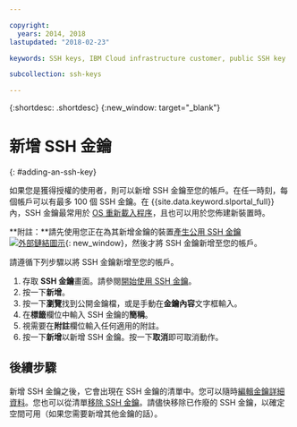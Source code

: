 ```yaml
---

copyright:
  years: 2014, 2018
lastupdated: "2018-02-23"

keywords: SSH keys, IBM Cloud infrastructure customer, public SSH key

subcollection: ssh-keys

---
```


{:shortdesc: .shortdesc}
{:new_window: target="_blank"}

# 新增 SSH 金鑰
{: #adding-an-ssh-key}

如果您是獲得授權的使用者，則可以新增 SSH 金鑰至您的帳戶。在任一時刻，每個帳戶可以有最多 100 個 SSH 金鑰。在 {{site.data.keyword.slportal_full}} 內，SSH 金鑰最常用於 [OS 重新載入程序](/docs/infrastructure/software?topic=software-reloading-the-os)，且也可以用於您佈建新裝置時。

**附註：**請先使用您正在為其新增金鑰的裝置[產生公用 SSH 金鑰 ![外部鏈結圖示](../../icons/launch-glyph.svg "外部鏈結圖示")](https://help.github.com/articles/generating-ssh-keys){: new_window}，然後才將 SSH 金鑰新增至您的帳戶。

請遵循下列步驟以將 SSH 金鑰新增至您的帳戶。
1. 存取 **SSH 金鑰**畫面。請參閱[開始使用 SSH 金鑰](/docs/infrastructure/ssh-keys?topic=ssh-keys-getting-started-tutorial)。
2. 按一下**新增**。
3. 按一下**瀏覽**找到公開金鑰檔，或是手動在**金鑰內容**文字框輸入。
4. 在**標籤**欄位中輸入 SSH 金鑰的**簡稱**。
5. 視需要在**附註**欄位輸入任何適用的附註。
6. 按一下**新增**以新增 SSH 金鑰。按一下**取消**即可取消動作。

## 後續步驟

新增 SSH 金鑰之後，它會出現在 SSH 金鑰的清單中。您可以隨時[編輯金鑰詳細資料](/docs/infrastructure/ssh-keys?topic=ssh-keys-editing-details-for-an-ssh-key)。您也可以從清單[移除 SSH 金鑰](/docs/infrastructure/ssh-keys?topic=ssh-keys-removing-an-ssh-key)。請儘快移除已作廢的 SSH 金鑰，以確定空間可用（如果您需要新增其他金鑰的話）。
